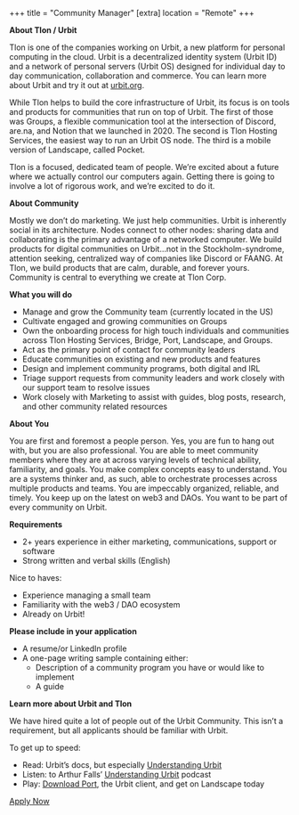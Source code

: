 +++
 title = "Community Manager"
 [extra]
 location = "Remote"
 +++

**About Tlon / Urbit**

Tlon is one of the companies working on Urbit, a new platform for personal computing in the cloud. Urbit is a decentralized identity system (Urbit ID) and a network of personal servers (Urbit OS) designed for individual day to day communication, collaboration and commerce. You can learn more about Urbit and try it out at [urbit.org](https://urbit.org/).

While Tlon helps to build the core infrastructure of Urbit, its focus is on tools and products for communities that run on top of Urbit. The first of those was Groups, a flexible communication tool at the intersection of Discord, are.na, and Notion that we launched in 2020. The second is Tlon Hosting Services, the easiest way to run an Urbit OS node. The third is a mobile version of Landscape, called Pocket.

Tlon is a focused, dedicated team of people. We’re excited about a future where we actually control our computers again. Getting there is going to involve a lot of rigorous work, and we’re excited to do it.

**About Community**

Mostly we don’t do marketing. We just help communities. Urbit is inherently social in its architecture. Nodes connect to other nodes: sharing data and collaborating is the primary advantage of a networked computer. We build products for digital communities on Urbit…not in the Stockholm-syndrome, attention seeking, centralized way of companies like Discord or FAANG. At Tlon, we build products that are calm, durable, and forever yours. Community is central to everything we create at Tlon Corp.

**What you will do**

- Manage and grow the Community team (currently located in the US)
- Cultivate engaged and growing communities on Groups
- Own the onboarding process for high touch individuals and communities across Tlon Hosting Services, Bridge, Port, Landscape, and Groups.
- Act as the primary point of contact for community leaders
- Educate communities on existing and new products and features
- Design and implement community programs, both digital and IRL
- Triage support requests from community leaders and work closely with our support team to resolve issues
- Work closely with Marketing to assist with guides, blog posts, research, and other community related resources

**About You**

You are first and foremost a people person. Yes, you are fun to hang out with, but you are also professional. You are able to meet community members where they are at across varying levels of technical ability, familiarity, and goals. You make complex concepts easy to understand. You are a systems thinker and, as such, able to orchestrate processes across multiple products and teams. You are impeccably organized, reliable, and timely. You keep up on the latest on web3 and DAOs. You want to be part of every community on Urbit. 

**Requirements**
- 2+ years experience in either marketing, communications, support or software
- Strong written and verbal skills (English)

Nice to haves: 
- Experience managing a small team
- Familiarity with the web3 / DAO ecosystem
- Already on Urbit!

**Please include in your application**

- A resume/or LinkedIn profile
- A one-page writing sample containing either:
    - Description of a community program you have or would like to implement
    - A guide

**Learn more about Urbit and Tlon**

We have hired quite a lot of people out of the Urbit Community. This isn’t a requirement, but all applicants should be familiar with Urbit. 

To get up to speed:
- Read: Urbit’s docs, but especially [Understanding Urbit](https://urbit.org/understanding-urbit)
- Listen: to Arthur Falls’ [Understanding Urbit](https://podcasts.apple.com/us/podcast/understanding-urbit/id1504188804) podcast
- Play: [Download Port](https://urbit.org/using/running/port), the Urbit client, and get on Landscape today

<section class="box-border p-8 lg:p-16 grid justify-items-stretch">
    <a class="font-sans bg-blue-100 text-blue-800 py-4 px-6 rounded-xl justify-self-center" href="mailto:apply@tlon.io">Apply Now</a>
</section>





